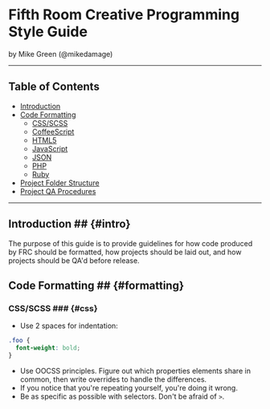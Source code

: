 Fifth Room Creative Programming Style Guide
============================================

by Mike Green (@mikedamage)

---

Table of Contents
-----------------

- [Introduction](#intro)
- [Code Formatting](#formatting)
  - [CSS/SCSS](#css)
  - [CoffeeScript](#coffeescript)
  - [HTML5](#html5)
  - [JavaScript](#javascript)
  - [JSON](#json)
  - [PHP](#php)
  - [Ruby](#ruby)
- [Project Folder Structure](#structure)
- [Project QA Procedures](#qa)

---

## Introduction ## {#intro}

The purpose of this guide is to provide guidelines for how code produced by FRC should be formatted, how projects should be laid out, and how projects should be QA'd before release.

## Code Formatting ## {#formatting}

### CSS/SCSS ### {#css}

- Use 2 spaces for indentation:
```css
.foo {
  font-weight: bold;
}
```
- Use OOCSS principles. Figure out which properties elements share in common, then write overrides to handle the differences.
- If you notice that you're repeating yourself, you're doing it wrong.
- Be as specific as possible with selectors. Don't be afraid of `>`.
